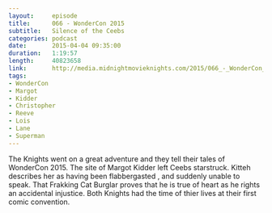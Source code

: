 ```yaml
---
layout:     episode
title:      066 - WonderCon 2015
subtitle:   Silence of the Ceebs
categories: podcast
date:       2015-04-04 09:35:00
duration:   1:19:57
length:     40823658
link:       http://media.midnightmovieknights.com/2015/066_-_WonderCon_2015.m4a
tags:
- WonderCon
- Margot
- Kidder
- Christopher
- Reeve
- Lois
- Lane
- Superman
---
```

The Knights went on a great adventure and they tell their tales of WonderCon 2015. The site of Margot Kidder left Ceebs starstruck. Kitteh describes her as having been flabbergasted , and suddenly unable to speak. That Frakking Cat Burglar proves that he is true of heart as he rights an accidental injustice. Both Knights had the time of thier lives at their first comic convention.